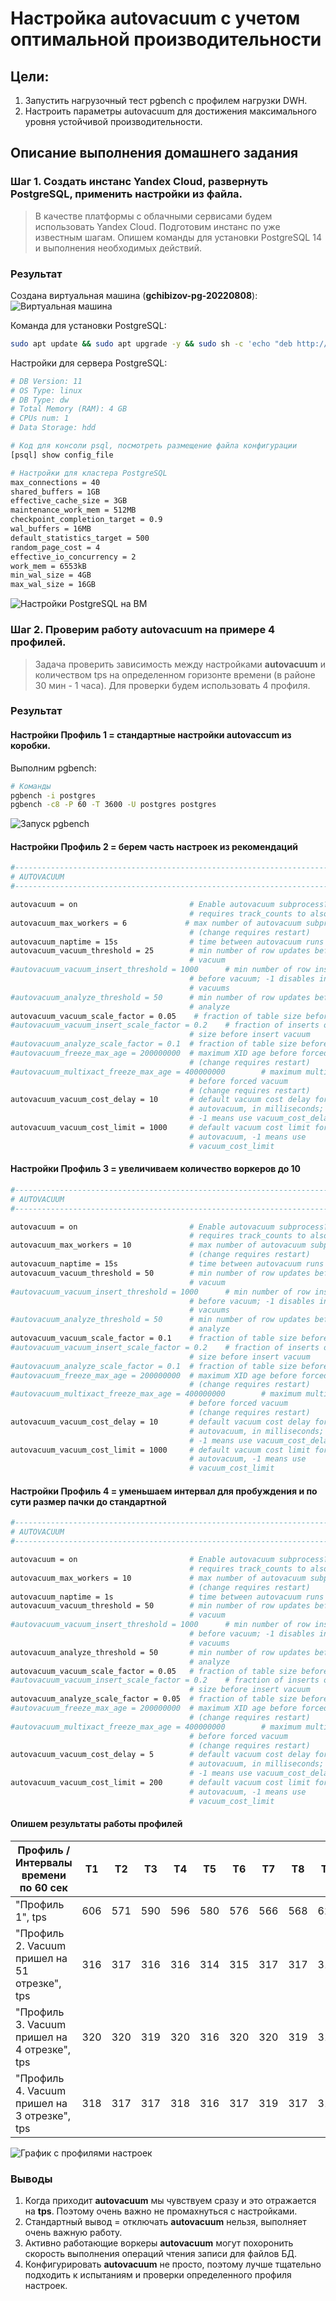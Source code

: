# Настройка autovacuum с учетом оптимальной производительности

## Цели:
1. Запустить нагрузочный тест pgbench с профилем нагрузки DWH.
1. Настроить параметры autovacuum для достижения максимального уровня устойчивой производительности.

## Описание выполнения домашнего задания

### Шаг 1. Создать инстанс Yandex Cloud, развернуть PostgreSQL, применить настройки из файла.

> В качестве платформы с облачными сервисами будем использовать Yandex Cloud. Подготовим инстанс по уже известным шагам. Опишем команды для установки PostgreSQL 14 и выполнения необходимых действий.

### Результат

Создана виртуальная машина (**gchibizov-pg-20220808**):
![Виртуальная машина](/images/scr-dz08-01.png)

Команда для установки PostgreSQL:

```bash
sudo apt update && sudo apt upgrade -y && sudo sh -c 'echo "deb http://apt.postgresql.org/pub/repos/apt $(lsb_release -cs)-pgdg main" > /etc/apt/sources.list.d/pgdg.list' && wget --quiet -O - https://www.postgresql.org/media/keys/ACCC4CF8.asc | sudo apt-key add - && sudo apt-get update && sudo apt-get -y install postgresql-14
```

Настройки для сервера PostgreSQL:

```bash
# DB Version: 11
# OS Type: linux
# DB Type: dw
# Total Memory (RAM): 4 GB
# CPUs num: 1
# Data Storage: hdd

# Код для консоли psql, посмотреть размещение файла конфигурации
[psql] show config_file

# Настройки для кластера PostgreSQL
max_connections = 40
shared_buffers = 1GB
effective_cache_size = 3GB
maintenance_work_mem = 512MB
checkpoint_completion_target = 0.9
wal_buffers = 16MB
default_statistics_target = 500
random_page_cost = 4
effective_io_concurrency = 2
work_mem = 6553kB
min_wal_size = 4GB
max_wal_size = 16GB
```
![Настройки PostgreSQL на ВМ](/images/scr-dz08-02.png)

### Шаг 2. Проверим работу autovacuum на примере 4 профилей.

> Задача проверить зависимость между настройками **autovacuum** и количеством tps на определенном горизонте времени (в районе 30 мин - 1 часа). Для проверки будем использовать 4 профиля.

### Результат

#### Настройки Профиль 1 = стандартные настройки **autovaccum** из коробки.

Выполним pgbench:

```bash
# Команды
pgbench -i postgres
pgbench -c8 -P 60 -T 3600 -U postgres postgres
```
![Запуск pgbench](/images/scr-dz08-03.png)


#### Настройки Профиль 2 = берем часть настроек из рекомендаций

```bash
#------------------------------------------------------------------------------
# AUTOVACUUM
#------------------------------------------------------------------------------

autovacuum = on                         # Enable autovacuum subprocess?  'on'
                                        # requires track_counts to also be on.
autovacuum_max_workers = 6             # max number of autovacuum subprocesses
                                        # (change requires restart)
autovacuum_naptime = 15s                # time between autovacuum runs
autovacuum_vacuum_threshold = 25        # min number of row updates before
                                        # vacuum
#autovacuum_vacuum_insert_threshold = 1000      # min number of row inserts
                                        # before vacuum; -1 disables insert
                                        # vacuums
#autovacuum_analyze_threshold = 50      # min number of row updates before
                                        # analyze
autovacuum_vacuum_scale_factor = 0.05    # fraction of table size before vacuum
#autovacuum_vacuum_insert_scale_factor = 0.2    # fraction of inserts over table
                                        # size before insert vacuum
#autovacuum_analyze_scale_factor = 0.1  # fraction of table size before analyze
#autovacuum_freeze_max_age = 200000000  # maximum XID age before forced vacuum
                                        # (change requires restart)
#autovacuum_multixact_freeze_max_age = 400000000        # maximum multixact age
                                        # before forced vacuum
                                        # (change requires restart)
autovacuum_vacuum_cost_delay = 10       # default vacuum cost delay for
                                        # autovacuum, in milliseconds;
                                        # -1 means use vacuum_cost_delay
autovacuum_vacuum_cost_limit = 1000     # default vacuum cost limit for
                                        # autovacuum, -1 means use
                                        # vacuum_cost_limit
```

#### Настройки Профиль 3 = увеличиваем количество воркеров до 10

```bash
#------------------------------------------------------------------------------
# AUTOVACUUM
#------------------------------------------------------------------------------

autovacuum = on                         # Enable autovacuum subprocess?  'on'
                                        # requires track_counts to also be on.
autovacuum_max_workers = 10             # max number of autovacuum subprocesses
                                        # (change requires restart)
autovacuum_naptime = 15s                # time between autovacuum runs
autovacuum_vacuum_threshold = 50        # min number of row updates before
                                        # vacuum
#autovacuum_vacuum_insert_threshold = 1000      # min number of row inserts
                                        # before vacuum; -1 disables insert
                                        # vacuums
#autovacuum_analyze_threshold = 50      # min number of row updates before
                                        # analyze
autovacuum_vacuum_scale_factor = 0.1    # fraction of table size before vacuum
#autovacuum_vacuum_insert_scale_factor = 0.2    # fraction of inserts over table
                                        # size before insert vacuum
#autovacuum_analyze_scale_factor = 0.1  # fraction of table size before analyze
#autovacuum_freeze_max_age = 200000000  # maximum XID age before forced vacuum
                                        # (change requires restart)
#autovacuum_multixact_freeze_max_age = 400000000        # maximum multixact age
                                        # before forced vacuum
                                        # (change requires restart)
autovacuum_vacuum_cost_delay = 10       # default vacuum cost delay for
                                        # autovacuum, in milliseconds;
                                        # -1 means use vacuum_cost_delay
autovacuum_vacuum_cost_limit = 1000     # default vacuum cost limit for
                                        # autovacuum, -1 means use
                                        # vacuum_cost_limit
```

#### Настройки Профиль 4 = уменьшаем интервал для пробуждения и по сути размер пачки до стандартной

```bash
#------------------------------------------------------------------------------
# AUTOVACUUM
#------------------------------------------------------------------------------

autovacuum = on                         # Enable autovacuum subprocess?  'on'
                                        # requires track_counts to also be on.
autovacuum_max_workers = 10             # max number of autovacuum subprocesses
                                        # (change requires restart)
autovacuum_naptime = 1s                 # time between autovacuum runs
autovacuum_vacuum_threshold = 50        # min number of row updates before
                                        # vacuum
#autovacuum_vacuum_insert_threshold = 1000      # min number of row inserts
                                        # before vacuum; -1 disables insert
                                        # vacuums
autovacuum_analyze_threshold = 50       # min number of row updates before
                                        # analyze
autovacuum_vacuum_scale_factor = 0.05   # fraction of table size before vacuum
#autovacuum_vacuum_insert_scale_factor = 0.2    # fraction of inserts over table
                                        # size before insert vacuum
autovacuum_analyze_scale_factor = 0.05  # fraction of table size before analyze
#autovacuum_freeze_max_age = 200000000  # maximum XID age before forced vacuum
                                        # (change requires restart)
#autovacuum_multixact_freeze_max_age = 400000000        # maximum multixact age
                                        # before forced vacuum
                                        # (change requires restart)
autovacuum_vacuum_cost_delay = 5        # default vacuum cost delay for
                                        # autovacuum, in milliseconds;
                                        # -1 means use vacuum_cost_delay
autovacuum_vacuum_cost_limit = 200      # default vacuum cost limit for
                                        # autovacuum, -1 means use
                                        # vacuum_cost_limit

```


#### Опишем результаты работы профилей

|  Профиль / Интервалы времени по 60 сек         |  T1   |  T2   |  T3   |  T4   |  T5   |  T6   |  T7   |  T8   |  T9   |  T10  |
|------------------------------------------------|-------|-------|-------|-------|-------|-------|-------|-------|-------|-------|
|  "Профиль 1", tps                              |  606  |  571  |  590  |  596  |  580  |  576  |  566  |  568  |  629  |  538  |
|  "Профиль 2. Vacuum пришел на 51 отрезке", tps |  316  |  317  |  316  |  316  |  314  |  315  |  317  |  317  |  315  |  311  |
|  "Профиль 3. Vacuum пришел на 4 отрезке", tps  |  320  |  320  |  319  |  320  |  316  |  320  |  320  |  319  |  319  |  317  |
|  "Профиль 4. Vacuum пришел на 3 отрезке", tps  |  318  |  317  |  317  |  318  |  316  |  317  |  319  |  317  |  318  |  317  |


![График с профилями настроек](/images/scr-dz08-04.png)

### Выводы

1. Когда приходит **autovacuum** мы чувствуем сразу и это отражается на **tps**. Поэтому очень важно не промахнуться с настройками.
1. Стандартный вывод = отключать **autovacuum** нельзя, выполняет очень важную работу.
1. Активно работающие воркеры **autovacuum** могут похоронить скорость выполнения операций чтения записи для файлов БД.
1. Конфигурировать **autovacuum** не просто, поэтому лучше тщательно подходить к испытаниям и проверки определенного профиля настроек.
